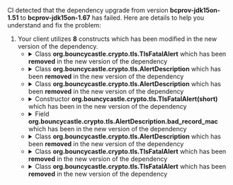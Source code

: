 CI detected that the dependency upgrade from version **bcprov-jdk15on-1.51** to **bcprov-jdk15on-1.67** has failed. Here are details to help you understand and fix the problem:
1. Your client utilizes **8** constructs which has been modified in the new version of the dependency.
   * <details>
        <summary>Class <b>org.bouncycastle.crypto.tls.TlsFatalAlert</b> which has been <b>removed</b> in the new version of the dependency</summary>
            
        * <details>
          <summary>The failure is identified from the logs generated in the build process. </summary>
          
            *   >[[ERROR] /HAP-Java/src/main/java/io/github/hapjava/server/impl/crypto/ChachaDecoder.java:[31,31] cannot find symbol<br>&nbsp;&nbsp;&nbsp;&nbsp;  symbol:   variable AlertDescription
  location: class io.github.hapjava.server.impl.crypto.ChachaDecoder
](https://github.com/chains-project/breaking-good/actions/runs/8110103454/job/22166641300#step:4:640)
            *   An error was detected in line 31 which is making use of an outdated API.
             ``` java
             31   new org.bouncycastle.crypto.tls.TlsFatalAlert(org.bouncycastle.crypto.tls.AlertDescription.bad_record_mac);
            ```
            *   >[[ERROR] /HAP-Java/src/main/java/io/github/hapjava/server/impl/crypto/ChachaDecoder.java:[31,17] cannot find symbol<br>&nbsp;&nbsp;&nbsp;&nbsp;  symbol:   class TlsFatalAlert
  location: class io.github.hapjava.server.impl.crypto.ChachaDecoder
](https://github.com/chains-project/breaking-good/actions/runs/8110103454/job/22166641300#step:4:639)
            *   An error was detected in line 31 which is making use of an outdated API.
             ``` java
             31   new org.bouncycastle.crypto.tls.TlsFatalAlert(org.bouncycastle.crypto.tls.AlertDescription.bad_record_mac);
            ```

          </details>
            
     </details>
   * <details>
        <summary>Class <b>org.bouncycastle.crypto.tls.AlertDescription</b> which has been <b>removed</b> in the new version of the dependency</summary>
            
        * <details>
          <summary>The failure is identified from the logs generated in the build process. </summary>
          
            *   >[[ERROR] /HAP-Java/src/main/java/io/github/hapjava/server/impl/crypto/ChachaDecoder.java:[31,31] cannot find symbol<br>&nbsp;&nbsp;&nbsp;&nbsp;  symbol:   variable AlertDescription
  location: class io.github.hapjava.server.impl.crypto.ChachaDecoder
](https://github.com/chains-project/breaking-good/actions/runs/8110103454/job/22166641300#step:4:640)
            *   An error was detected in line 31 which is making use of an outdated API.
             ``` java
             31   org.bouncycastle.crypto.tls.AlertDescription;
            ```
            *   >[[ERROR] /HAP-Java/src/main/java/io/github/hapjava/server/impl/crypto/ChachaDecoder.java:[31,17] cannot find symbol<br>&nbsp;&nbsp;&nbsp;&nbsp;  symbol:   class TlsFatalAlert
  location: class io.github.hapjava.server.impl.crypto.ChachaDecoder
](https://github.com/chains-project/breaking-good/actions/runs/8110103454/job/22166641300#step:4:639)
            *   An error was detected in line 31 which is making use of an outdated API.
             ``` java
             31   org.bouncycastle.crypto.tls.AlertDescription;
            ```

          </details>
            
     </details>
   * <details>
        <summary>Class <b>org.bouncycastle.crypto.tls.AlertDescription</b> which has been <b>removed</b> in the new version of the dependency</summary>
            
        * <details>
          <summary>The failure is identified from the logs generated in the build process. </summary>
          
            *   >[[ERROR] /HAP-Java/src/main/java/io/github/hapjava/server/impl/crypto/ChachaDecoder.java:[8,35] package org.bouncycastle.crypto.tls does not exist<br>&nbsp;&nbsp;&nbsp;&nbsp;](https://github.com/chains-project/breaking-good/actions/runs/8110103454/job/22166641300#step:4:637)
            *   An error was detected in line 8 which is making use of an outdated API.
             ``` java
             8   import org.bouncycastle.crypto.tls.AlertDescription;;
            ```

          </details>
            
     </details>
   * <details>
        <summary>Constructor <b>org.bouncycastle.crypto.tls.TlsFatalAlert(short)</b> which has been <b></b> in the new version of the dependency</summary>
            
        * <details>
          <summary>The failure is identified from the logs generated in the build process. </summary>
          
            *   >[[ERROR] /HAP-Java/src/main/java/io/github/hapjava/server/impl/crypto/ChachaDecoder.java:[31,31] cannot find symbol<br>&nbsp;&nbsp;&nbsp;&nbsp;  symbol:   variable AlertDescription
  location: class io.github.hapjava.server.impl.crypto.ChachaDecoder
](https://github.com/chains-project/breaking-good/actions/runs/8110103454/job/22166641300#step:4:640)
            *   An error was detected in line 31 which is making use of an outdated API.
             ``` java
             31   new org.bouncycastle.crypto.tls.TlsFatalAlert(org.bouncycastle.crypto.tls.AlertDescription.bad_record_mac);
            ```
            *   >[[ERROR] /HAP-Java/src/main/java/io/github/hapjava/server/impl/crypto/ChachaDecoder.java:[31,17] cannot find symbol<br>&nbsp;&nbsp;&nbsp;&nbsp;  symbol:   class TlsFatalAlert
  location: class io.github.hapjava.server.impl.crypto.ChachaDecoder
](https://github.com/chains-project/breaking-good/actions/runs/8110103454/job/22166641300#step:4:639)
            *   An error was detected in line 31 which is making use of an outdated API.
             ``` java
             31   new org.bouncycastle.crypto.tls.TlsFatalAlert(org.bouncycastle.crypto.tls.AlertDescription.bad_record_mac);
            ```

          </details>
            
     </details>
   * <details>
        <summary>Field <b>org.bouncycastle.crypto.tls.AlertDescription.bad_record_mac</b> which has been <b></b> in the new version of the dependency</summary>
            
        * <details>
          <summary>The failure is identified from the logs generated in the build process. </summary>
          
            *   >[[ERROR] /HAP-Java/src/main/java/io/github/hapjava/server/impl/crypto/ChachaDecoder.java:[31,31] cannot find symbol<br>&nbsp;&nbsp;&nbsp;&nbsp;  symbol:   variable AlertDescription
  location: class io.github.hapjava.server.impl.crypto.ChachaDecoder
](https://github.com/chains-project/breaking-good/actions/runs/8110103454/job/22166641300#step:4:640)
            *   An error was detected in line 31 which is making use of an outdated API.
             ``` java
             31   org.bouncycastle.crypto.tls.AlertDescription.bad_record_mac;
            ```
            *   >[[ERROR] /HAP-Java/src/main/java/io/github/hapjava/server/impl/crypto/ChachaDecoder.java:[31,17] cannot find symbol<br>&nbsp;&nbsp;&nbsp;&nbsp;  symbol:   class TlsFatalAlert
  location: class io.github.hapjava.server.impl.crypto.ChachaDecoder
](https://github.com/chains-project/breaking-good/actions/runs/8110103454/job/22166641300#step:4:639)
            *   An error was detected in line 31 which is making use of an outdated API.
             ``` java
             31   org.bouncycastle.crypto.tls.AlertDescription.bad_record_mac;
            ```

          </details>
            
     </details>
   * <details>
        <summary>Class <b>org.bouncycastle.crypto.tls.AlertDescription</b> which has been <b>removed</b> in the new version of the dependency</summary>
            
        * <details>
          <summary>The failure is identified from the logs generated in the build process. </summary>
          
            *   >[[ERROR] /HAP-Java/src/main/java/io/github/hapjava/server/impl/crypto/ChachaDecoder.java:[31,31] cannot find symbol<br>&nbsp;&nbsp;&nbsp;&nbsp;  symbol:   variable AlertDescription
  location: class io.github.hapjava.server.impl.crypto.ChachaDecoder
](https://github.com/chains-project/breaking-good/actions/runs/8110103454/job/22166641300#step:4:640)
            *   An error was detected in line 31 which is making use of an outdated API.
             ``` java
             31   org.bouncycastle.crypto.tls.AlertDescription.bad_record_mac;
            ```
            *   >[[ERROR] /HAP-Java/src/main/java/io/github/hapjava/server/impl/crypto/ChachaDecoder.java:[31,17] cannot find symbol<br>&nbsp;&nbsp;&nbsp;&nbsp;  symbol:   class TlsFatalAlert
  location: class io.github.hapjava.server.impl.crypto.ChachaDecoder
](https://github.com/chains-project/breaking-good/actions/runs/8110103454/job/22166641300#step:4:639)
            *   An error was detected in line 31 which is making use of an outdated API.
             ``` java
             31   org.bouncycastle.crypto.tls.AlertDescription.bad_record_mac;
            ```

          </details>
            
     </details>
   * <details>
        <summary>Class <b>org.bouncycastle.crypto.tls.TlsFatalAlert</b> which has been <b>removed</b> in the new version of the dependency</summary>
            
        * <details>
          <summary>The failure is identified from the logs generated in the build process. </summary>
          
            *   >[[ERROR] /HAP-Java/src/main/java/io/github/hapjava/server/impl/crypto/ChachaDecoder.java:[31,31] cannot find symbol<br>&nbsp;&nbsp;&nbsp;&nbsp;  symbol:   variable AlertDescription
  location: class io.github.hapjava.server.impl.crypto.ChachaDecoder
](https://github.com/chains-project/breaking-good/actions/runs/8110103454/job/22166641300#step:4:640)
            *   An error was detected in line 31 which is making use of an outdated API.
             ``` java
             31   new org.bouncycastle.crypto.tls.TlsFatalAlert(org.bouncycastle.crypto.tls.AlertDescription.bad_record_mac);
            ```
            *   >[[ERROR] /HAP-Java/src/main/java/io/github/hapjava/server/impl/crypto/ChachaDecoder.java:[31,17] cannot find symbol<br>&nbsp;&nbsp;&nbsp;&nbsp;  symbol:   class TlsFatalAlert
  location: class io.github.hapjava.server.impl.crypto.ChachaDecoder
](https://github.com/chains-project/breaking-good/actions/runs/8110103454/job/22166641300#step:4:639)
            *   An error was detected in line 31 which is making use of an outdated API.
             ``` java
             31   new org.bouncycastle.crypto.tls.TlsFatalAlert(org.bouncycastle.crypto.tls.AlertDescription.bad_record_mac);
            ```

          </details>
            
     </details>
   * <details>
        <summary>Class <b>org.bouncycastle.crypto.tls.TlsFatalAlert</b> which has been <b>removed</b> in the new version of the dependency</summary>
            
        * <details>
          <summary>The failure is identified from the logs generated in the build process. </summary>
          
            *   >[[ERROR] /HAP-Java/src/main/java/io/github/hapjava/server/impl/crypto/ChachaDecoder.java:[9,35] package org.bouncycastle.crypto.tls does not exist<br>&nbsp;&nbsp;&nbsp;&nbsp;](https://github.com/chains-project/breaking-good/actions/runs/8110103454/job/22166641300#step:4:638)
            *   An error was detected in line 9 which is making use of an outdated API.
             ``` java
             9   import org.bouncycastle.crypto.tls.TlsFatalAlert;;
            ```

          </details>
            
     </details>


